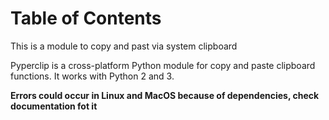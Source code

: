 
# Table of Contents



This is a module to copy and past via system clipboard

Pyperclip is a cross-platform Python module for copy and paste clipboard functions. It works with Python 2 and 3.

**Errors could occur in Linux and MacOS because of dependencies, check documentation fot it**

